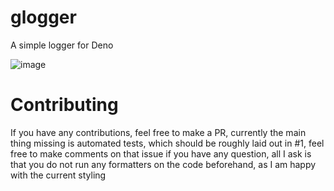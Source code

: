 # glogger
A simple logger for Deno

![image](https://user-images.githubusercontent.com/54550982/118692250-82e68680-b812-11eb-803a-a6cf0759edb0.png)

# Contributing

If you have any contributions, feel free to make a PR, currently the main thing missing is automated tests, which should be roughly laid out in #1, feel free to make comments on that issue if you have any question, all I ask is that you do not run any formatters on the code beforehand, as I am happy with the current styling
